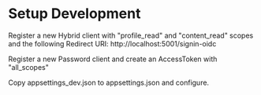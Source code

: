 ﻿# Setup Development

Register a new Hybrid client with "profile_read" and "content_read" scopes and the following Redirect URI:
http://localhost:5001/signin-oidc

Register a new Password client and create an AccessToken with "all_scopes"

Copy appsettings_dev.json to appsettings.json and configure.